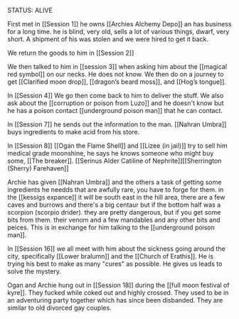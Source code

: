 STATUS: ALIVE

First met in [[Session 1]] 
he owns [[Archies Alchemy Depo]] an has business for a long time. he is blind, very old, sells a lot of various things, dwarf, very short. A shipment of his was stolen and we were hired to get it back. 

We return the goods to him in [[Session 2]]

We then talked to him in [[session 3]] when asking him about the [[magical red symbol]] on our necks. He does not know. We then do on a journey to get [[Clarified moon drop]], [[dragon’s beard moss]], and [[Hog’s tongue]]. 

In [[Session 4]] We go then come back to him to deliver the stuff. We also ask about the [[corruption or poison from Luzo]] and he doesn't know but he has a poison contact [[underground poison man]] that he can contact. 

In [[Session 7]] he sends out the information to the man. [[Nahran Umbra]] buys ingredients to make acid from his store. 

In [[Session 8]] [[Ogan the Flame Shell]] and [[Lizee (in jail)]] try to sell him medical grade moonshine, he says he knows someone who might buy some, [[The breaker]]. 
[[Serinus Alder Catiline of Nephrite]][[Sherrington (Sherry) Farehaven]]

Archie has given [[Nahran Umbra]] and the others a task of getting some ingredients he needds that are awfully rare, you have to forge for them. in the [[kessigs expance]] it will be south east in the hill area, there are a few caves and burrows and there's a big centaur but if the bottom half was a scorpion (scorpio drider). they are pretty dangerous, but if you get some bits from them. their venom and a few mandables and any other bits and peices. This is in exchange for him talking to the [[underground poison man]].

In [[Session 16]] we all meet with him about the sickness going around the city, specifically [[Lower bralumn]] and the [[Church of Erathis]]. He is trying his best to make as many "cures" as possible. He gives us leads to solve the mystery. 

Ogan and Archie hung out in [[Session 18]] during the [[full moon festival of kyre]]. They fucked while coked out and highly crossed. They used to be in an adventuring party together which has since been disbanded. They are similar to old divorced gay couples. 